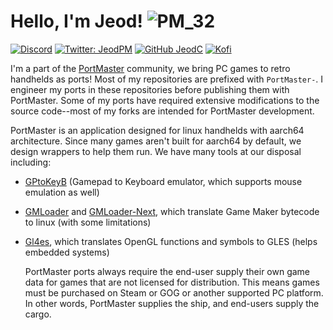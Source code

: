 # Hello, I'm Jeod! ![PM_32](https://github.com/user-attachments/assets/4770e562-5274-4411-81fd-fe077e92e4f9)

[![Discord](https://img.shields.io/discord/1122861252088172575?logo=discord&logoColor=white&label=PortMaster%20Discord&color=5865F2)](https://discord.com/invite/JxYBp9HTAY)
[![Twitter: JeodPM](https://img.shields.io/twitter/follow/JeodPM?style=social)](https://x.com/JeodPM)
[![GitHub JeodC](https://img.shields.io/github/followers/JeodC?label=follow%20Me&style=social)](https://github.com/JeodC)
[![Kofi](https://img.shields.io/badge/Kofi-F16061.svg?logo=ko-fi&logoColor=white)](https://ko-fi.com/jeodc)

I'm a part of the [PortMaster](https://portmaster.games) community, we bring PC games to retro handhelds as ports! Most of my repositories are prefixed with `PortMaster-`. I engineer my ports in these repositories before publishing them with PortMaster. Some of my ports have required extensive modifications to the source code--most  of my forks are intended for PortMaster development.

PortMaster is an application designed for linux handhelds with aarch64 architecture. Since many games aren't built for aarch64 by default, we design wrappers to help them run. We have many tools at our disposal including:

- [GPtoKeyB](https://github.com/EmuELEC/gptokeyb) (Gamepad to Keyboard emulator, which supports mouse emulation as well)
- [GMLoader](https://github.com/JohnnyonFlame/droidports) and [GMLoader-Next](https://github.com/JohnnyonFlame/gmloader-next), which translate Game Maker bytecode to linux (with some limitations)
- [Gl4es](https://github.com/ptitSeb/gl4es), which translates OpenGL functions and symbols to GLES (helps embedded systems)

  PortMaster ports always require the end-user supply their own game data for games that are not licensed for distribution. This means games must be purchased on Steam or GOG or another supported PC platform. In other words, PortMaster supplies the ship, and end-users supply the cargo.
